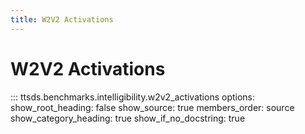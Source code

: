 ```yaml
---
title: W2V2 Activations
---
```


# W2V2 Activations

::: ttsds.benchmarks.intelligibility.w2v2_activations
    options:
      show_root_heading: false
      show_source: true
      members_order: source
      show_category_heading: true
      show_if_no_docstring: true
